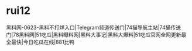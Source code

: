 # rui12
黑料网-0623-黑料不打烊入口|Telegram频道传送门|74猫导航主站|74猫传送门|78黑料网|51吃瓜|黑料曝料网|黑料大事记|黑料大爆料|51吃瓜官网全网更新最全最快|今日吃瓜在线|881比鸭

